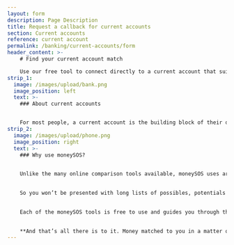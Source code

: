 ```yaml
---
layout: form
description: Page Description
title: Request a callback for current accounts
section: Current accounts
reference: current account
permalink: /banking/current-accounts/form
header_content: >- 
    # Find your current account match

    Use our free tool to connect directly to a current account that suits you.
strip_1:
  image: /images/upload/bank.png
  image_position: left
  text: >-
    ### About current accounts


    For most people, a current account is the building block of their daily finances. In fact, without a current account, it isn’t easy to get by in today’s world. It’s a home for your money, and the easiest way to manage your incomings and outgoings. But it can be more than that. Many current accounts pay interest on your balance, offer cashback rewards for your purchases, and can come with an overdraft facility, depending on your situation.
strip_2:
  image: /images/upload/phone.png
  image_position: right
  text: >-
    ### Why use moneySOS?

    
    Unlike the many online comparison tools available, moneySOS uses artificial intelligence to understand exactly what you’re looking for and then find your most likely money match. 

    
    So you won’t be presented with long lists of possibles, potentials and probables. Instead, our technology does all of that work for you instantly, connecting you directly to what suits you best, right away.

    
    Each of the moneySOS tools is free to use and guides you through the process in quick, easy steps. By answering a few simple questions, you’re matched with a specific supplier, product or service, based on cost, customer reviews or location.

    
    **And that’s all there is to it. Money matched to you in a matter of minutes.**
---
```

